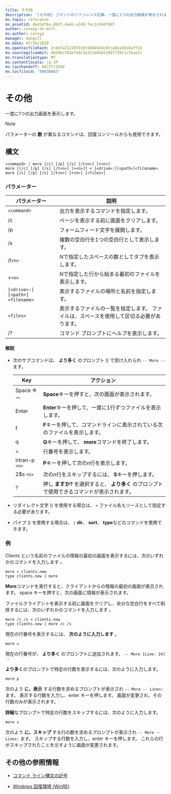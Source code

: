 ```yaml
---
title: その他
description: '[その他] コマンドのリファレンス記事。一度に1つの出力画面が表示されます。'
ms.topic: reference
ms.assetid: ded14f6a-d82f-4aeb-a2d8-7ec1c94dfb8f
author: coreyp-at-msft
ms.author: coreyp
manager: dongill
ms.date: 07/26/2019
ms.openlocfilehash: 2c8d7a21220701bf46685d4c87ca02a4810aff1b
ms.sourcegitcommit: 96d46c702e7a9c3a321bbbb5284f73911c7baa3c
ms.translationtype: MT
ms.contentlocale: ja-JP
ms.lasthandoff: 08/27/2020
ms.locfileid: "89038843"
---
```

# <a name="more"></a>その他

一度に1つの出力画面を表示します。

> [!NOTE]
> パラメーターの **数** が異なるコマンドは、回復コンソールからも使用できます。

## <a name="syntax"></a>構文

```
<command> | more [/c] [/p] [/s] [/t<n>] [+<n>]
more [[/c] [/p] [/s] [/t<n>] [+<n>]] < [<drive>:][<path>]<filename>
more [/c] [/p] [/s] [/t<n>] [+<n>] [<files>]
```

### <a name="parameters"></a>パラメーター

| パラメーター | 説明 |
| --------- | ----------- |
| `<command>` | 出力を表示するコマンドを指定します。 |
| /c | ページを表示する前に画面をクリアします。 |
| /p | フォームフィード文字を展開します。 |
| /s | 複数の空白行を1つの空白行として表示します。 |
| /t`<n>` | *N*で指定したスペースの数としてタブを表示します。 |
| +`<n>` | *N*で指定した行から始まる最初のファイルを表示します。 |
| `[<drive>:][<path>]<filename>` | 表示するファイルの場所と名前を指定します。 |
| `<files>` | 表示するファイルの一覧を指定します。 ファイルは、スペースを使用して区切る必要があります。 |
| /? | コマンド プロンプトにヘルプを表示します。 |

#### <a name="remarks"></a>解説

- 次のサブコマンドは、 **より多く** のプロンプト () で受け入れられ `-- More --` ます。

    | Key | アクション |
    | --- | ------ |
    | Space キー | **Space**キーを押すと、次の画面が表示されます。 |
    | Enter | **Enter**キーを押して、一度に1行ずつファイルを表示します。 |
    | f | **F**キーを押して、コマンドラインに表示されている次のファイルを表示します。 |
    | q | **Q**キーを押して、 **more**コマンドを終了します。 |
    | = | 行番号を表示します。 |
    | irtran-p `<n>` | **P**キーを押して次の*n*行を表示します。 |
    | 2$s `<n>` | 次の*n*行をスキップするには、 **S**キーを押します。 |
    | ? | 押し **ますか?** を選択すると、 **より多く** のプロンプトで使用できるコマンドが表示されます。|

- リダイレクト文字 () を使用する場合は、 `<` ファイル名もソースとして指定する必要があります。

- パイプ () を使用する場合は、 `|` **dir**、 **sort**、 **type**などのコマンドを使用できます。

### <a name="examples"></a>例

Clients という名前のファイルの情報の最初の画面を表示するには、次のいずれかのコマンドを入力します *。*

```
more < clients.new
type clients.new | more
```

**More**コマンドを実行すると、クライアントからの情報の最初の画面が表示されます。 space キーを押すと、次の画面に情報が表示されます。

ファイルクライアントを表示する前に画面をクリアし、余分な空白行をすべて削除するには、次のいずれかのコマンドを入力します *。*

```
more /c /s < clients.new
type clients.new | more /c /s
```

現在の行番号を表示するには、 **次のように入力します** 。

```
more =
```

現在の行番号が、 **より多く** のプロンプトに追加されます。 `-- More [Line: 24] --`

**より多く**のプロンプトで特定の行数を表示するには、次のように入力します。

```
more p
```

次のよう **に、表示** する行数を求めるプロンプトが表示され `-- More -- Lines:` ます。 表示する行数を入力し、enter キーを押します。 画面が変更され、その行数のみが表示されます。

**詳細**なプロンプトで特定の行数をスキップするには、次のように入力します。

```
more s
```

次のよう **に、スキップ** する行の数を求めるプロンプトが表示され `-- More -- Lines:` ます。 スキップする行数を入力し、enter キーを押します。 これらの行がスキップされたことを示すように画面が変更されます。

## <a name="additional-references"></a>その他の参照情報

- [コマンド ライン構文の記号](command-line-syntax-key.md)

- [Windows 回復環境 (WinRE)](/windows-hardware/manufacture/desktop/windows-recovery-environment--windows-re--technical-reference)

